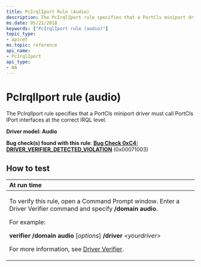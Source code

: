 ```yaml
---
title: PcIrqlIport Rule (Audio)
description: The PcIrqlIport rule specifies that a PortCls miniport driver must call PortCls IPort interfaces at the correct IRQL level.
ms.date: 05/21/2018
keywords: ["PcIrqlIport rule (audio)"]
topic_type:
- apiref
ms.topic: reference
api_name:
- PcIrqlIport
api_type:
- NA
---
```


# PcIrqlIport rule (audio)


The PcIrqlIport rule specifies that a PortCls miniport driver must call PortCls IPort interfaces at the correct IRQL level.

**Driver model: Audio**

**Bug check(s) found with this rule**: [**Bug Check 0xC4: DRIVER\_VERIFIER\_DETECTED\_VIOLATION**](../debugger/bug-check-0xc4--driver-verifier-detected-violation.md) (0x00071003)


## How to test

<table>
<colgroup>
<col width="100%" />
</colgroup>
<thead>
<tr class="header">
<th align="left">At run time</th>
</tr>
</thead>
<tbody>
<tr class="odd">
<td align="left"><p>To verify this rule, open a Command Prompt window. Enter a Driver Verifier command and specify <strong>/domain audio</strong>.</p>
<p>For example:</p>
<p><strong>verifier /domain audio</strong> [<em>options</em>] <strong>/driver</strong> <em>&lt;yourdriver&gt;</em></p>
<p>For more information, see <a href="/windows-hardware/drivers/devtest/driver-verifier" data-raw-source="[Driver Verifier](./driver-verifier.md)">Driver Verifier</a>.</p></td>
</tr>
</tbody>
</table>

 

